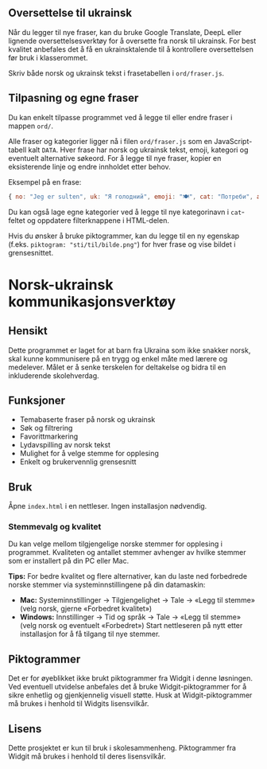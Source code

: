 ## Oversettelse til ukrainsk
Når du legger til nye fraser, kan du bruke Google Translate, DeepL eller lignende oversettelsesverktøy for å oversette fra norsk til ukrainsk. For best kvalitet anbefales det å få en ukrainsktalende til å kontrollere oversettelsen før bruk i klasserommet.

Skriv både norsk og ukrainsk tekst i frasetabellen i `ord/fraser.js`.
## Tilpasning og egne fraser
Du kan enkelt tilpasse programmet ved å legge til eller endre fraser i mappen `ord/`.

Alle fraser og kategorier ligger nå i filen `ord/fraser.js` som en JavaScript-tabell kalt `DATA`. Hver frase har norsk og ukrainsk tekst, emoji, kategori og eventuelt alternative søkeord. For å legge til nye fraser, kopier en eksisterende linje og endre innholdet etter behov.

Eksempel på en frase:
```js
{ no: "Jeg er sulten", uk: "Я голодний", emoji: "🍽️", cat: "Потреби", alt: ["mat", "spise", "hungry"] },
```

Du kan også lage egne kategorier ved å legge til nye kategorinavn i `cat`-feltet og oppdatere filterknappene i HTML-delen.

Hvis du ønsker å bruke piktogrammer, kan du legge til en ny egenskap (f.eks. `piktogram: "sti/til/bilde.png"`) for hver frase og vise bildet i grensesnittet.
# Norsk-ukrainsk kommunikasjonsverktøy

## Hensikt
Dette programmet er laget for at barn fra Ukraina som ikke snakker norsk, skal kunne kommunisere på en trygg og enkel måte med lærere og medelever. Målet er å senke terskelen for deltakelse og bidra til en inkluderende skolehverdag.

## Funksjoner
- Temabaserte fraser på norsk og ukrainsk
- Søk og filtrering
- Favorittmarkering
- Lydavspilling av norsk tekst
- Mulighet for å velge stemme for opplesing
- Enkelt og brukervennlig grensesnitt

## Bruk
Åpne `index.html` i en nettleser. Ingen installasjon nødvendig.

### Stemmevalg og kvalitet
Du kan velge mellom tilgjengelige norske stemmer for opplesing i programmet. Kvaliteten og antallet stemmer avhenger av hvilke stemmer som er installert på din PC eller Mac.

**Tips:** For bedre kvalitet og flere alternativer, kan du laste ned forbedrede norske stemmer via systeminnstillingene på din datamaskin:
- **Mac:** Systeminnstillinger → Tilgjengelighet → Tale → «Legg til stemme» (velg norsk, gjerne «Forbedret kvalitet»)
- **Windows:** Innstillinger → Tid og språk → Tale → «Legg til stemme» (velg norsk og eventuelt «Forbedret»)
Start nettleseren på nytt etter installasjon for å få tilgang til nye stemmer.

## Piktogrammer
Det er for øyeblikket ikke brukt piktogrammer fra Widgit i denne løsningen. Ved eventuell utvidelse anbefales det å bruke Widgit-piktogrammer for å sikre enhetlig og gjenkjennelig visuell støtte. Husk at Widgit-piktogrammer må brukes i henhold til Widgits lisensvilkår.

## Lisens
Dette prosjektet er kun til bruk i skolesammenheng. Piktogrammer fra Widgit må brukes i henhold til deres lisensvilkår.